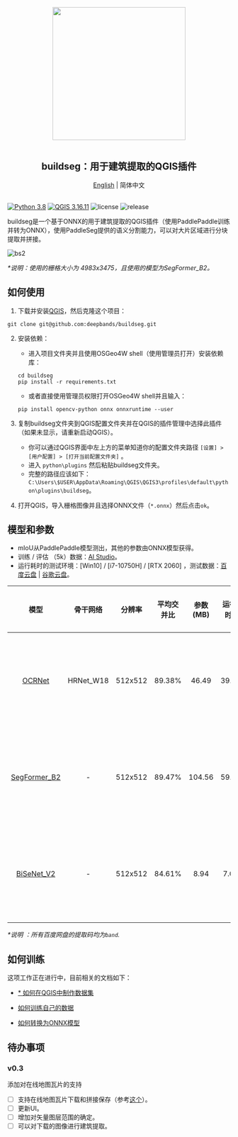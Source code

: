 <div align="center">
    <article style="display: flex; flex-direction: column; align-items: center; justify-content: center;">
        <p align="center"><img width="300" src="./img/logo.png" /></p>
        <h1 style="width: 100%; text-align: center;">buildseg：用于建筑提取的QGIS插件</h1>
    </article>
    <a href="../README.md">English</a> | 简体中文
</div>

<br/>

[![Python 3.8](https://img.shields.io/badge/python-3.8-yellow.svg)](https://www.python.org/downloads/release/python-380/) [![QGIS 3.16.11](https://img.shields.io/badge/qgis-3.16.11+-green.svg)](https://www.qgis.org/) ![license](https://img.shields.io/github/license/deepbands/buildseg) ![release](https://img.shields.io/badge/release-v0.2-red.svg)

buildseg是一个基于ONNX的用于建筑提取的QGIS插件（使用PaddlePaddle训练并转为ONNX），使用PaddleSeg提供的语义分割能力，可以对大片区域进行分块提取并拼接。

![bs2](https://user-images.githubusercontent.com/71769312/152922974-e24566bc-cdfd-4580-b482-0717e7d1892d.gif)

*\*说明：使用的栅格大小为 4983x3475，且使用的模型为SegFormer_B2。*

## 如何使用

1. 下载并安装[QGIS](https://www.qgis.org/en/site/)，然后克隆这个项目：
``` git
git clone git@github.com:deepbands/buildseg.git
```

2. 安装依赖：
   - 进入项目文件夹并且使用OSGeo4W shell（使用管理员打开）安装依赖库：
   ``` shell
   cd buildseg
   pip install -r requirements.txt
   ```
   - 或者直接使用管理员权限打开OSGeo4W shell并且输入：
    ``` shell
    pip install opencv-python onnx onnxruntime --user
    ```

3. 复制buildseg文件夹到QGIS配置文件夹并在QGIS的插件管理中选择此插件（如果未显示，请重新启动QGIS）。
   - 你可以通过QGIS界面中左上方的菜单知道你的配置文件夹路径 `[设置] > [用户配置] > [打开当前配置文件夹]` 。
   - 进入 `python\plugins` 然后粘贴buildseg文件夹。
   - 完整的路径应该如下：`C:\Users\$USER\AppData\Roaming\QGIS\QGIS3\profiles\default\python\plugins\buildseg`。

4. 打开QGIS，导入栅格图像并且选择ONNX文件（`*.onnx`）然后点击`ok`。

## 模型和参数

- mIoU从PaddlePaddle模型测出，其他的参数由ONNX模型获得。
- 训练 / 评估 （5k）数据：[AI Studio](https://aistudio.baidu.com/aistudio/datasetdetail/102929)。
- 运行耗时的测试环境：[Win10] / [i7-10750H] / [RTX 2060] ，测试数据：[百度云盘](https://pan.baidu.com/s/14novqjR7gEXVCLwZkxqepw) | [谷歌云盘](https://drive.google.com/file/d/1aySfvIzAnQDkVKUkFmyNq8O7p2S3IhUl/view?usp=sharing)。

|                         模型                         | 骨干网络  | 分辨率  | 平均交并比 | 参数(MB) | 运行耗时(s) |                           静态权重                           |
| :--------------------------------------------------: | :-------: | :-----: | :--------: | :------: | :---------: | :----------------------------------------------------------: |
|    [OCRNet](https://arxiv.org/pdf/1909.11065.pdf)    | HRNet_W18 | 512x512 |   89.38%   |  46.49   |   39.090    | [百度云盘](https://pan.baidu.com/s/1ZOy4HpC2TPWIGSGU0DX2UQ) \| [谷歌云盘](https://drive.google.com/file/d/1wKC5PxroqDzrUz9nOFuA1KOFlv18MqS9/view?usp=sharing) |
| [SegFormer_B2](https://arxiv.org/pdf/2112.08275.pdf) |     -     | 512x512 |   89.47%   |  104.56  |   59.498    | [百度云盘](https://pan.baidu.com/s/1knnge-bRkXIhzS-RRTJ8lQ) \| [谷歌云盘](https://drive.google.com/file/d/1TXF2T6LORRyDoCmkwmZsxjo0Km9BwuAK/view?usp=sharing) |
|  [BiSeNet_V2](https://arxiv.org/pdf/2004.02147.pdf)  |     -     | 512x512 |   84.61%   |   8.94   |    7.004    | [百度云盘](https://pan.baidu.com/s/1pDBLc7MoLaBERKe2I536sA) \| [谷歌云盘](https://drive.google.com/file/d/1SYwzWBU4wMJfzOf83Tboe7_P7TLW44xw/view?usp=sharing) |

*\*说明 ：所有百度网盘的提取码均为`band`.*

## 如何训练

这项工作正在进行中，目前相关的文档如下：

- [\* 如何在QGIS中制作数据集](https://github.com/deepbands/deep-learning-datasets-maker)

- [如何训练自己的数据](./docs/train/train_CN.md)
- [如何转换为ONNX模型](./docs/train/to_onnx_CN.md)

## 待办事项

### v0.3
添加对在线地图瓦片的支持
- [ ] 支持在线地图瓦片下载和拼接保存（参考[这个](https://github.com/geoyee/tiles2tiff)）。
- [ ] 更新UI。
- [ ] 增加对矢量图层范围的确定。
- [ ] 可以对下载的图像进行建筑提取。
